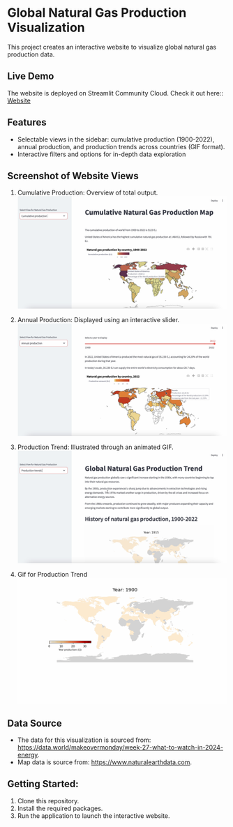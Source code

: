 # Global Natural Gas Production Visualization
This project creates an interactive website to visualize global natural gas production data.

## Live Demo
The website is deployed on Streamlit Community Cloud. Check it out here:: [Website](https://natural-gas-map-website-eimbrmx5kh5senbrndfkax.streamlit.app)

## Features

- Selectable views in the sidebar: cumulative production (1900-2022), annual production, and production trends across countries (GIF format).
- Interactive filters and options for in-depth data exploration

## Screenshot of Website Views

1.	Cumulative Production: Overview of total output.
![cumu](data/image/cumu.png)

3.	Annual Production: Displayed using an interactive slider.
![annual](data/image/slider.png)

4.	Production Trend: Illustrated through an animated GIF.
![trend](data/image/trend.png)

5.  Gif for Production Trend
![gif](data/animated_map.gif)
## Data Source

- The data for this visualization is sourced from: https://data.world/makeovermonday/week-27-what-to-watch-in-2024-energy.
- Map data is source from: https://www.naturalearthdata.com.

## Getting Started:

1. Clone this repository.
2. Install the required packages.
3. Run the application to launch the interactive website.
